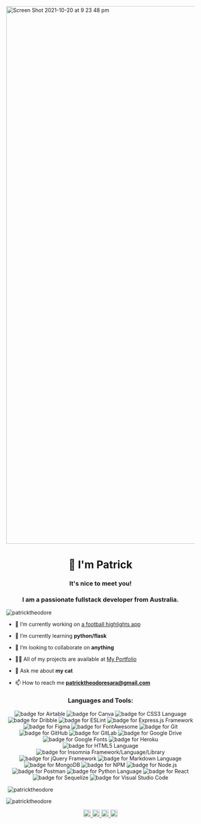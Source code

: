 <img width="1433" alt="Screen Shot 2021-10-20 at 9 23 48 pm" src="https://user-images.githubusercontent.com/81402349/138101860-e2e2432d-f6a1-4e5e-81c3-3aaf7a2b418e.png">

<h1 align="center">👋 I'm Patrick</h1>
<h3 align="center">It's nice to meet you!</h3>
<h3 align="center">I am a passionate fullstack developer from Australia.</h3>

<p align="left"> <img src="https://komarev.com/ghpvc/?username=patricktheodore&label=Profile%20views&color=0e75b6&style=flat" alt="patricktheodore" /> </p>

- 🔭 I’m currently working on [a football highlights app](https://patricktheodore.github.io/football-highlights-dashboard/)

- 🌱 I’m currently learning **python/flask**

- 👯 I’m looking to collaborate on **anything**

- 👨‍💻 All of my projects are available at [My Portfolio](https://patricktheodore.github.io/patricktheodore-react-portfolio/)

- 💬 Ask me about **my cat**

- 📫 How to reach me **patricktheodoresara@gmail.com**

<h3 align="center">Languages and Tools:</h3>
<p align="center">
<a><img alt="badge for Airtable" src="https://img.shields.io/badge/Airtable-18BFFF?style=for-the-badge&logo=Airtable&logoColor=white" target="_blank" /></a>
<a><img alt="badge for Canva" src="https://img.shields.io/badge/Canva-%2300C4CC.svg?style=for-the-badge&logo=Canva&logoColor=white" target="_blank" /></a>
<a><img alt="badge for CSS3 Language" src="https://img.shields.io/badge/css3-%231572B6.svg?style=for-the-badge&logo=css3&logoColor=white" target="_blank" /></a>
<a><img alt="badge for Dribble" src="https://img.shields.io/badge/Dribbble-EA4C89?style=for-the-badge&logo=dribbble&logoColor=white" target="_blank" /></a>
<a><img alt="badge for ESLint" src="https://img.shields.io/badge/ESLint-4B3263?style=for-the-badge&logo=eslint&logoColor=white" target="_blank" /></a>
<a><img alt="badge for Express.js Framework" src="https://img.shields.io/badge/express.js-%23404d59.svg?style=for-the-badge&logo=express&logoColor=%2361DAFB" target="_blank" /></a>
<a><img alt="badge for Figma" src="https://img.shields.io/badge/figma-%23F24E1E.svg?style=for-the-badge&logo=figma&logoColor=white" target="_blank" /></a>
<a><img alt="badge for FontAwesome" src="https://img.shields.io/badge/Font_Awesome-339AF0?style=for-the-badge&logo=fontawesome&logoColor=white" target="_blank" /></a>
<a><img alt="badge for Git" src="https://img.shields.io/badge/git-%23F05033.svg?style=for-the-badge&logo=git&logoColor=white" target="_blank" /></a>
<a><img alt="badge for GitHub" src="https://img.shields.io/badge/github-%23121011.svg?style=for-the-badge&logo=github&logoColor=white" target="_blank" /></a>
<a><img alt="badge for GitLab" src="https://img.shields.io/badge/gitlab-%23181717.svg?style=for-the-badge&logo=gitlab&logoColor=white" target="_blank" /></a>
<a><img alt="badge for Google Drive" src="https://img.shields.io/badge/Google%20Drive-4285F4?style=for-the-badge&logo=googledrive&logoColor=white" target="_blank" /></a>
<a><img alt="badge for Google Fonts" src="https://img.shields.io/badge/google_fonts-4285F4?style=for-the-badge&logo=google&logoColor=white" target="_blank" /></a>
<a><img alt="badge for Heroku" src="https://img.shields.io/badge/heroku-%23430098.svg?style=for-the-badge&logo=heroku&logoColor=white" target="_blank" /></a>
<a><img alt="badge for HTML5 Language" src="https://img.shields.io/badge/html5-%23E34F26.svg?style=for-the-badge&logo=html5&logoColor=white" target="_blank" /></a>
<a><img alt="badge for Insomnia Framework/Language/Library" src="https://img.shields.io/badge/Insomnia-black?style=for-the-badge&logo=insomnia&logoColor=5849BE" target="_blank" /></a>
<a><img alt="badge for jQuery Framework" src="https://img.shields.io/badge/jquery-%230769AD.svg?style=for-the-badge&logo=jquery&logoColor=white" target="_blank" /></a>
<a><img alt="badge for Markdown Language" src="https://img.shields.io/badge/markdown-%23000000.svg?style=for-the-badge&logo=markdown&logoColor=white" target="_blank" /></a>
<a><img alt="badge for MongoDB" src="https://img.shields.io/badge/MongoDB-%234ea94b.svg?style=for-the-badge&logo=mongodb&logoColor=white" target="_blank" /></a>
<a><img alt="badge for NPM" src="https://img.shields.io/badge/NPM-%23000000.svg?style=for-the-badge&logo=npm&logoColor=white" target="_blank" /></a>
<a><img alt="badge for Node.js" src="https://img.shields.io/badge/node.js-6DA55F?style=for-the-badge&logo=node.js&logoColor=white" target="_blank" /></a>
<a><img alt="badge for Postman" src="https://img.shields.io/badge/Postman-FF6C37?style=for-the-badge&logo=postman&logoColor=white" target="_blank" /></a>
<a><img alt="badge for Python Language" src="https://img.shields.io/badge/python-3670A0?style=for-the-badge&logo=python&logoColor=ffdd54" target="_blank" /></a>
<a><img alt="badge for React" src="https://img.shields.io/badge/react-%2320232a.svg?style=for-the-badge&logo=react&logoColor=%2361DAFB" target="_blank" /></a>
<a><img alt="badge for Sequelize" src="https://img.shields.io/badge/Sequelize-52B0E7?style=for-the-badge&logo=Sequelize&logoColor=white" target="_blank" /></a>
<a><img alt="badge for Visual Studio Code" src="https://img.shields.io/badge/Visual%20Studio%20Code-0078d7.svg?style=for-the-badge&logo=visual-studio-code&logoColor=white" target="_blank" /></a>
  </p>


<!-- <p><img align="left" src="https://github-readme-stats.vercel.app/api/top-langs?username=patricktheodore&show_icons=true&locale=en&layout=compact&theme=dark" alt="patricktheodore" /></p> -->

<p>&nbsp;<img align="center" src="https://github-readme-stats.vercel.app/api?username=patricktheodore&show_icons=true&locale=en&theme=dark" alt="patricktheodore" /></p>

<p><img align="center" src="https://github-readme-streak-stats.herokuapp.com/?user=patricktheodore&theme=dark" alt="patricktheodore" /></p>


<p align="center">
<a href="https://twitter.com/PatrickSara7">
  <img alt="Patrick's Twitter" width="20px" src="https://cdn.jsdelivr.net/npm/simple-icons@v3/icons/twitter.svg" /> 
</a>
  
<a href="https://www.instagram.com/patrick_theodore_/">
  <img alt="Patricks's Instagram" width="20px" src="https://cdn.jsdelivr.net/npm/simple-icons@v3/icons/instagram.svg" /> 
</a>
  
<a href="https://www.linkedin.com/in/patrick-sara-8186a3170/">
  <img alt="Patrick's LinkedIn" width="20px" src="https://cdn.jsdelivr.net/npm/simple-icons@v3/icons/linkedin.svg" />
</a> 
  
<a href="https://https://github.com/patricktheodore">
  <img alt="Patrick's GitHub" width="20px" src="https://cdn.jsdelivr.net/npm/simple-icons@v3/icons/github.svg" />
</a>
  
</p>
